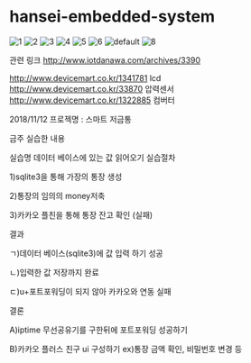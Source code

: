 # hansei-embedded-system

![1](https://user-images.githubusercontent.com/39250642/46917527-48396380-d003-11e8-8a3c-2ce134501bbe.png)
![2](https://user-images.githubusercontent.com/39250642/46917535-643d0500-d003-11e8-90a4-bf4f2b0f140f.png)
![3](https://user-images.githubusercontent.com/39250642/46917536-656e3200-d003-11e8-9e44-f0a862f11e31.png)
![4](https://user-images.githubusercontent.com/39250642/46917537-669f5f00-d003-11e8-94ee-87df6e6ee93a.png)
![5](https://user-images.githubusercontent.com/39250642/46917538-6737f580-d003-11e8-8e5c-bf2de3321113.png)
![6](https://user-images.githubusercontent.com/39250642/46917540-68692280-d003-11e8-8b02-0ca9cfe8102e.png)
![default](https://user-images.githubusercontent.com/39250642/46917652-69e71a80-d004-11e8-9a91-aadc24a8279a.png)
![8](https://user-images.githubusercontent.com/39250642/46917543-6c954000-d003-11e8-8e35-649542c0aebb.png)

관련 링크 http://www.iotdanawa.com/archives/3390


http://www.devicemart.co.kr/1341781 lcd
http://www.devicemart.co.kr/33870 압력센서
http://www.devicemart.co.kr/1322885 컴버터








2018/11/12
프로젝명 : 스마트 저금통

금주 실습한 내용





실습명 데이터 베이스에 있는 값 읽어오기
실습절차

1)sqlite3을 통해 가장의 통장 생성

2)통장의 임의의 money저축

3)카카오 플친을 통해 통장 잔고 확인 (실패)

결과

ㄱ)데이터 베이스(sqlite3)에 값 입력 하기 성공

ㄴ)입력한 값 저장까지 완료

ㄷ)u+포트포워딩이 되지 않아 카카오와 연동 실패

결론

A)iptime 무선공유기를 구한뒤에 포트포워딩 성공하기

B)카카오 플러스 친구 ui 구성하기 ex)통장 금액 확인, 비밀번호 변경 등
